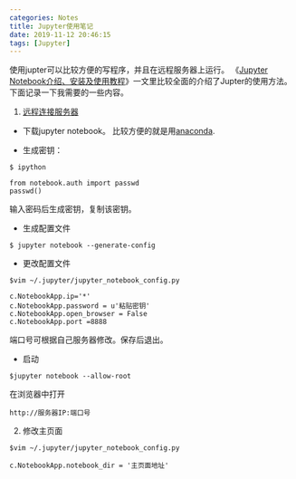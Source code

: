 ```yaml
---
categories: Notes
title: Jupyter使用笔记
date: 2019-11-12 20:46:15
tags: [Jupyter]
---
```


使用jupter可以比较方便的写程序，并且在远程服务器上运行。
《[Jupyter Notebook介绍、安装及使用教程](https://zhuanlan.zhihu.com/p/33105153)》一文里比较全面的介绍了Jupter的使用方法。下面记录一下我需要的一些内容。

1. [远程连接服务器](https://blog.csdn.net/wangdan113269/article/details/88994792)
- 下载jupyter notebook。 比较方便的就是用[anaconda](https://www.anaconda.com/).

- 生成密钥：
```
$ ipython

from notebook.auth import passwd
passwd()
```
  输入密码后生成密钥，复制该密钥。

- 生成配置文件
```
$ jupyter notebook --generate-config
```

- 更改配置文件
```
$vim ~/.jupyter/jupyter_notebook_config.py

c.NotebookApp.ip='*'
c.NotebookApp.password = u'粘贴密钥'
c.NotebookApp.open_browser = False
c.NotebookApp.port =8888
```
端口号可根据自己服务器修改。保存后退出。

- 启动
```
$jupyter notebook --allow-root
```
在浏览器中打开
```
http://服务器IP:端口号
```

2. 修改主页面
```
$vim ~/.jupyter/jupyter_notebook_config.py

c.NotebookApp.notebook_dir = '主页面地址'
```